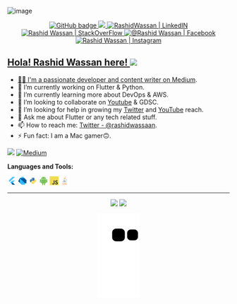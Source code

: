 ![image](https://user-images.githubusercontent.com/60597290/151848154-215a5614-31e8-4396-b0b6-62cca21e8b79.png)

<p align="center">
  <a href="https://github.com/rashidwassan?tab=followers">
    <img src="https://img.shields.io/github/followers/rashidwassan?label=GitHub&logo=GitHub&style=for-the-badge" alt="GitHub badge" />
  </a>
  <a href="http://twitter.com/rashidwassaan">
    <img src="https://img.shields.io/twitter/follow/rashidwassaan?label=Twitter&logo=twitter&style=for-the-badge" />
  </a>
  <a href="https://www.linkedin.com/in/rashidwassan/" target="_blank">
  <img alt="RashidWassan | LinkedIN"  src="https://img.shields.io/badge/linkedin-%230077B5.svg?&style=for-the-badge&logo=linkedin&logoColor=white" />
</a>
  </a>
  <a href="https://stackoverflow.com/users/15750590/rashid-wassan" target="_blank">
  <img alt="Rashid Wassan | StackOverFlow"  src="https://img.shields.io/badge/Stack_Overflow-FE7A16?style=for-the-badge&logo=stack-overflow&logoColor=white" />
</a>
<a href="https://www.facebook.com/rashidwassann" target="_blank">
  <img  alt="@Rashid Wassan | Facebook" src="https://img.shields.io/badge/facebook-%231877F2.svg?&style=for-the-badge&logo=facebook&logoColor=white" />
</a>
<a href="https://www.instagram.com/rashidwassaan" target="_blank">
  <img alt="Rashid Wassan | Instagram"  src="https://img.shields.io/badge/instagram-%23E4405F.svg?&style=for-the-badge&logo=instagram&logoColor=white" />
</p>

## Hola! Rashid Wassan here! <img src="https://raw.githubusercontent.com/MartinHeinz/MartinHeinz/master/wave.gif" width="30px">

- ✍🏻 I'm a passionate developer and content writer on [Medium](https://rashidwassan.medium.com).
- 🔭 I’m currently working on Flutter & Python.
- 🌱 I’m currently learning more about DevOps & AWS.
- 👯 I’m looking to collaborate on [Youtube](https://www.youtube.com/c/RashidsTechStuff) & GDSC.
- 🤔 I’m looking for help in growing my [Twitter](https://twitter.com/rashidwassaan) and [YouTube](https://www.youtube.com/c/RashidsTechStuff) reach.
- 💬 Ask me about Flutter or any tech related stuff.
- 📫 How to reach me: [Twitter - @rashidwassaan](https://twitter.com/rashidwassaan).
- ⚡ Fun fact: I am a Mac gamer🙃.


![](https://komarev.com/ghpvc/?username=rashidwassan&color=blueviolet&label=Profile+Views)
[![Medium](https://github.com/Rishit-dagli/Rishit-dagli/blob/master/badges/medium.svg)](https://medium.com/@rashidwassan) 


**Languages and Tools:**  

<code><img height="20" src="https://raw.githubusercontent.com/github/explore/80688e429a7d4ef2fca1e82350fe8e3517d3494d/topics/flutter/flutter.png"></code>
<code><img height="20" src="https://raw.githubusercontent.com/github/explore/80688e429a7d4ef2fca1e82350fe8e3517d3494d/topics/dart/dart.png"></code>
<code><img height="20" src="https://raw.githubusercontent.com/github/explore/80688e429a7d4ef2fca1e82350fe8e3517d3494d/topics/python/python.png"></code>
<code><img height="20" src="https://raw.githubusercontent.com/github/explore/80688e429a7d4ef2fca1e82350fe8e3517d3494d/topics/android/android.png"></code>
<code><img height="20" src="https://raw.githubusercontent.com/github/explore/80688e429a7d4ef2fca1e82350fe8e3517d3494d/topics/javascript/javascript.png"></code> 
<code><img height="20" src="https://raw.githubusercontent.com/github/explore/80688e429a7d4ef2fca1e82350fe8e3517d3494d/topics/java/java.png"></code> 

<hr>

<p align="center">
  <img width="400px" src="https://github-readme-stats.vercel.app/api?username=rashidwassan&show_icons=true&theme=tokyonight&hide_border=true&bg_color=1F222E" />
  <img width="400px" src="https://github-readme-streak-stats.herokuapp.com?user=rashidwassan&theme=gotham&hide_border=true&fire=C77800&ring=DD910B&background=1F222E" />
</p>

  <div  align="center"> <img src="https://raw.githubusercontent.com/muhiqsimui/muhiqsimui/output/github-contribution-grid-snake.svg" /></div>
